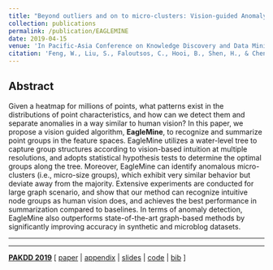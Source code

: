 ```yaml
---
title: "Beyond outliers and on to micro-clusters: Vision-guided Anomaly Detection"
collection: publications
permalink: /publication/EAGLEMINE
date: 2019-04-15
venue: 'In Pacific-Asia Conference on Knowledge Discovery and Data Mining. (PAKDD) 2019'
citation: 'Feng, W., Liu, S., Faloutsos, C., Hooi, B., Shen, H., & Cheng, X. (2019). &quot;Beyond outliers and on to micro-clusters: Vision-guided Anomaly Detection&quot;. <i>In Pacific-Asia Conference on Knowledge Discovery and Data Mining. Springer, Cham.</i> (pp. 541-554).'
---
```


## Abstract
Given a heatmap for millions of points, what patterns exist in the distributions of point
characteristics, and how can we detect them and separate anomalies in a way similar to human vision?
In this paper, we propose a vision guided algorithm, **EagleMine**, to recognize and summarize
point groups in the feature spaces. EagleMine utilizes a water-level tree to capture group structures
according to vision-based intuition at multiple resolutions, and adopts statistical
hypothesis tests to determine the optimal groups along the tree. Moreover,
EagleMine can identify anomalous micro-clusters (i.e., micro-size groups),
which exhibit very similar behavior but deviate away from the majority.
Extensive experiments are conducted for large graph scenario, and show that our method can
recognize intuitive node groups as human vision does, and achieves the best performance
in summarization compared to baselines. In terms of anomaly detection,
EagleMine also outperforms state-of-the-art graph-based methods by significantly
improving accuracy in synthetic and microblog datasets.

---
---

[**PAKDD 2019**](http://pakdd2019.medmeeting.org)
[
[paper](http://wenchieh.github.io/files/pdf/eaglemine.pdf) |
[appendix](http://wenchieh.github.io/files/pdf/eaglemine_supple.pdf) |
[slides](http://wenchieh.github.io/files/slide/eagleminePAKDD2019.pptx) |
[code](https://github.com/wenchieh/eaglemine) |
[bib](https://dblp.uni-trier.de/rec/bibtex/conf/pakdd/FengLFHSC19)
]
